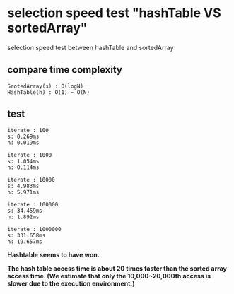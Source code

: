 # selection speed test "hashTable VS sortedArray"
selection speed test between hashTable and sortedArray

## compare time complexity
```
SrotedArray(s) : O(logN)
HashTable(h) : O(1) ~ O(N)
```

## test
```
iterate : 100
s: 0.269ms
h: 0.019ms
```
```
iterate : 1000
s: 1.054ms
h: 0.114ms
```
```
iterate : 10000
s: 4.983ms
h: 5.971ms
```
```
iterate : 100000
s: 34.459ms
h: 1.892ms
```
```
iterate : 1000000
s: 331.658ms
h: 19.657ms
```

**Hashtable seems to have won.**

**The hash table access time is about 20 times faster than the sorted array access time. (We estimate that only the 10,000~20,000th access is slower due to the execution environment.)**
